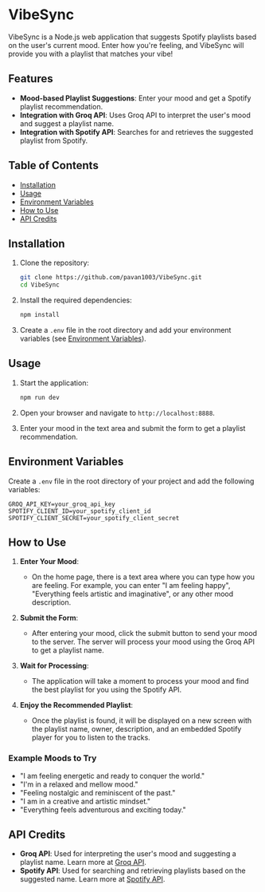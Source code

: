 # VibeSync

VibeSync is a Node.js web application that suggests Spotify playlists based on the user's current mood. Enter how you're feeling, and VibeSync will provide you with a playlist that matches your vibe!

## Features

- **Mood-based Playlist Suggestions**: Enter your mood and get a Spotify playlist recommendation.
- **Integration with Groq API**: Uses Groq API to interpret the user's mood and suggest a playlist name.
- **Integration with Spotify API**: Searches for and retrieves the suggested playlist from Spotify.

## Table of Contents

- [Installation](#installation)
- [Usage](#usage)
- [Environment Variables](#environment-variables)
- [How to Use](#how-to-use)
- [API Credits](#api-credits)

## Installation

1. Clone the repository:
   ```sh
   git clone https://github.com/pavan1003/VibeSync.git
   cd VibeSync
   ```

2. Install the required dependencies:
   ```sh
   npm install
   ```

3. Create a `.env` file in the root directory and add your environment variables (see [Environment Variables](#environment-variables)).

## Usage

1. Start the application:
   ```sh
   npm run dev
   ```

2. Open your browser and navigate to `http://localhost:8888`.

3. Enter your mood in the text area and submit the form to get a playlist recommendation.

## Environment Variables

Create a `.env` file in the root directory of your project and add the following variables:

```plaintext
GROQ_API_KEY=your_groq_api_key
SPOTIFY_CLIENT_ID=your_spotify_client_id
SPOTIFY_CLIENT_SECRET=your_spotify_client_secret
```

## How to Use

1. **Enter Your Mood**:
   - On the home page, there is a text area where you can type how you are feeling. For example, you can enter "I am feeling happy", "Everything feels artistic and imaginative", or any other mood description.

2. **Submit the Form**:
   - After entering your mood, click the submit button to send your mood to the server. The server will process your mood using the Groq API to get a playlist name.

3. **Wait for Processing**:
   - The application will take a moment to process your mood and find the best playlist for you using the Spotify API.

4. **Enjoy the Recommended Playlist**:
   - Once the playlist is found, it will be displayed on a new screen with the playlist name, owner, description, and an embedded Spotify player for you to listen to the tracks.

### Example Moods to Try

- "I am feeling energetic and ready to conquer the world."
- "I'm in a relaxed and mellow mood."
- "Feeling nostalgic and reminiscent of the past."
- "I am in a creative and artistic mindset."
- "Everything feels adventurous and exciting today."

## API Credits

- **Groq API**: Used for interpreting the user's mood and suggesting a playlist name. Learn more at [Groq API](https://groq.com/).
- **Spotify API**: Used for searching and retrieving playlists based on the suggested name. Learn more at [Spotify API](https://developer.spotify.com/documentation/web-api/).
